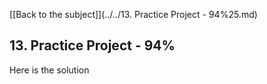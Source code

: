 [[Back to the subject]](../../13. Practice Project - 94%25.md)

## 13. Practice Project - 94%

Here is the solution
